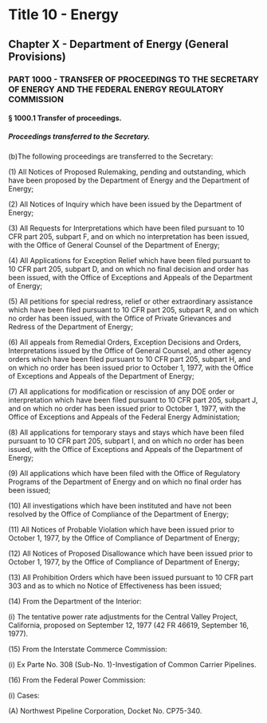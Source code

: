 
# Title 10 - Energy
## Chapter X - Department of Energy (General Provisions)
### PART 1000 - TRANSFER OF PROCEEDINGS TO THE SECRETARY OF ENERGY AND THE FEDERAL ENERGY REGULATORY COMMISSION
#### § 1000.1 Transfer of proceedings.
##### Proceedings transferred to the Secretary.

(b)The following proceedings are transferred to the Secretary:

(1) All Notices of Proposed Rulemaking, pending and outstanding, which have been proposed by the Department of Energy and the Department of Energy;

(2) All Notices of Inquiry which have been issued by the Department of Energy;

(3) All Requests for Interpretations which have been filed pursuant to 10 CFR part 205, subpart F, and on which no interpretation has been issued, with the Office of General Counsel of the Department of Energy;

(4) All Applications for Exception Relief which have been filed pursuant to 10 CFR part 205, subpart D, and on which no final decision and order has been issued, with the Office of Exceptions and Appeals of the Department of Energy;

(5) All petitions for special redress, relief or other extraordinary assistance which have been filed pursuant to 10 CFR part 205, subpart R, and on which no order has been issued, with the Office of Private Grievances and Redress of the Department of Energy;

(6) All appeals from Remedial Orders, Exception Decisions and Orders, Interpretations issued by the Office of General Counsel, and other agency orders which have been filed pursuant to 10 CFR part 205, subpart H, and on which no order has been issued prior to October 1, 1977, with the Office of Exceptions and Appeals of the Department of Energy;

(7) All applications for modification or rescission of any DOE order or interpretation which have been filed pursuant to 10 CFR part 205, subpart J, and on which no order has been issued prior to October 1, 1977, with the Office of Exceptions and Appeals of the Federal Energy Administation;

(8) All applications for temporary stays and stays which have been filed pursuant to 10 CFR part 205, subpart I, and on which no order has been issued, with the Office of Exceptions and Appeals of the Department of Energy;

(9) All applications which have been filed with the Office of Regulatory Programs of the Department of Energy and on which no final order has been issued;

(10) All investigations which have been instituted and have not been resolved by the Office of Compliance of the Department of Energy;

(11) All Notices of Probable Violation which have been issued prior to October 1, 1977, by the Office of Compliance of Department of Energy;

(12) All Notices of Proposed Disallowance which have been issued prior to October 1, 1977, by the Office of Compliance of Department of Energy;

(13) All Prohibition Orders which have been issued pursuant to 10 CFR part 303 and as to which no Notice of Effectiveness has been issued;

(14) From the Department of the Interior:

(i) The tentative power rate adjustments for the Central Valley Project, California, proposed on September 12, 1977 (42 FR 46619, September 16, 1977).

(15) From the Interstate Commerce Commission:

(i) Ex Parte No. 308 (Sub-No. 1)-Investigation of Common Carrier Pipelines.

(16) From the Federal Power Commission:

(i) Cases:

(A) Northwest Pipeline Corporation, Docket No. CP75-340.
